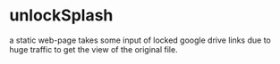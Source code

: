 # unlockSplash
a static web-page takes some input of locked google drive links due to huge traffic to get the view of the original file.
